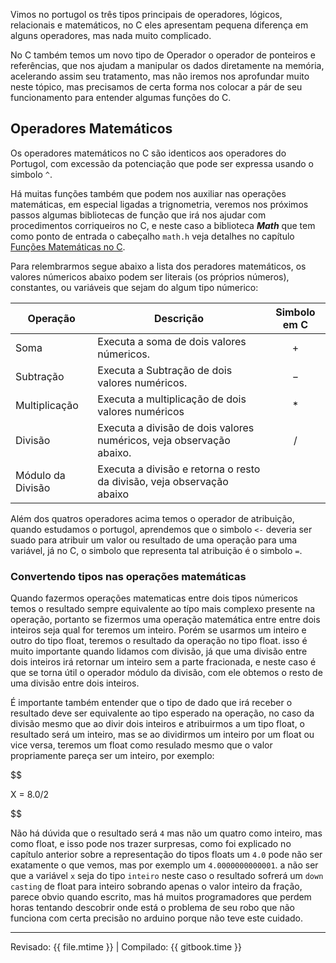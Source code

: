 Vimos no portugol os três tipos principais de operadores, lógicos, relacionais e matemáticos, no C eles apresentam pequena diferença em alguns operadores, mas nada muito complicado.

No C também temos um novo tipo de Operador o operador de ponteiros e referências, que nos ajudam a manipular os dados diretamente na memória, acelerando assim seu tratamento, mas não iremos nos aprofundar muito neste tópico, mas precisamos de certa forma nos colocar a pár de seu funcionamento para entender algumas funções do C.

## Operadores Matemáticos

Os operadores matemáticos no C são identicos aos operadores do Portugol, com excessão da potenciação que pode ser expressa usando o simbolo `^`.

Há muitas funções também que podem nos auxiliar nas operações matemáticas, em especial ligadas a trignometria, veremos nos próximos passos algumas bibliotecas de função que irá nos ajudar com procedimentos corriqueiros no C, e neste caso a biblioteca ***Math*** que tem como ponto de entrada o cabeçalho `math.h` veja detalhes no capítulo [Funções Matemáticas no C](funcoesmatematicasnoc.md).

Para relembrarmos segue abaixo a lista dos peradores matemáticos, os valores númericos abaixo podem ser literais (os próprios números), constantes, ou variáveis que sejam do algum tipo númerico:

| Operação | Descrição | Simbolo em C |
| --- | --- | --- |
| Soma | Executa a soma de dois valores númericos. | $$+$$ |
| Subtração | Executa a Subtração de dois valores numéricos. | $$-$$ |
| Multiplicação | Executa a multiplicação de dois valores numéricos | $$*$$ |
| Divisão | Executa a divisão de dois valores numéricos, veja observação abaixo. | $$/$$ |
| Módulo da Divisão | Executa a divisão e retorna o resto da divisão, veja observação abaixo | $$%$$ |

Além dos quatros operadores acima temos o operador de atribuição, quando estudamos o portugol, aprendemos que o simbolo `<-` deveria ser suado para atribuir um valor ou resultado de uma operação para uma variável, já no C, o simbolo que representa tal atribuição é o simbolo `=`.

### Convertendo tipos nas operações matemáticas


Quando fazermos operações matematicas entre dois tipos númericos temos o resultado sempre equivalente ao típo mais complexo presente na operação, portanto se fizermos uma operação matemática entre entre dois inteiros seja qual for teremos um inteiro. Porém se usarmos um inteiro e outro do tipo float, teremos o resultado da operação no tipo float. isso é muito importante quando lidamos com divisão, já que uma divisão entre dois inteiros irá retornar um inteiro sem a parte fracionada, e neste caso é que se torna útil o operador módulo da divisão, com ele obtemos o resto de uma divisão entre dois inteiros.

É importante também entender que o tipo de dado que irá receber o resultado deve ser equivalente ao tipo esperado na operação, no caso da divisão mesmo que ao divir dois inteiros e atribuirmos a um tipo float, o resultado será um inteiro, mas se ao dividirmos um inteiro por um float ou vice versa, teremos um float como resulado mesmo que o valor propriamente pareça ser um inteiro, por exemplo:

$$

X = 8.0/2

$$

Não há dúvida que o resultado será `4` mas não um quatro como inteiro, mas como float, e isso pode nos trazer surpresas, como foi explicado no capítulo anterior sobre a representação do tipos floats um `4.0` pode não ser exatamente o que vemos, mas por exemplo um `4.0000000000001`. a não ser que a variável `x` seja do tipo `inteiro` neste caso o resultado sofrerá um `down casting` de float para inteiro sobrando apenas o valor inteiro da fração, parece obvio quando escrito, mas há muitos programadores que perdem horas tentando descobrir onde está o problema de seu robo que não funciona com certa precisão no arduino porque não teve este cuidado.






---

Revisado: {{ file.mtime }} | Compilado: {{ gitbook.time }}
